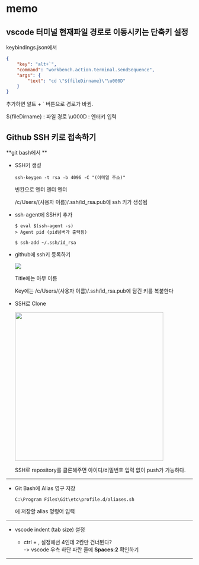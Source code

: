 # memo

## **vscode 터미널 현재파일 경로로 이동시키는 단축키 설정**

keybindings.json에서
```json
{
    "key": "alt+`",
    "command": "workbench.action.terminal.sendSequence",
    "args": {
        "text": "cd \"${fileDirname}\"\u000D"
    }
}
```
추가하면 알트 + ` 버튼으로 경로가 바뀜.

${fileDirname} : 파일 경로
\u000D : 엔터키 입력


## Github SSH 키로 접속하기

**git bash에서 **

- SSH키 생성
    ```
    ssh-keygen -t rsa -b 4096 -C "(이메일 주소)"
    ```
    빈칸으로 엔터 엔터 엔터

    /c/Users/(사용자 이름)/.ssh/id_rsa.pub에 ssh 키가 생성됨

- ssh-agent에 SSH키 추가
    ```
    $ eval $(ssh-agent -s)
    > Agent pid (pid넘버가 출력됨)
    ```

    ```
    $ ssh-add ~/.ssh/id_rsa
    ```

- github에 ssh키 등록하기

    <img src="https://user-images.githubusercontent.com/66513003/129449765-c58c704d-4ff0-41a3-b59f-c1dcff0dc4d2.png">

    Title에는 아무 이름

    Key에는 /c/Users/(사용자 이름)/.ssh/id_rsa.pub에 담긴 키를 복붙한다

- SSH로 Clone

    <img src="https://user-images.githubusercontent.com/66513003/129449840-4c7a3379-a7a7-4292-8afd-0d6815ed3265.png" width="400">

    SSH로 repository를 클론해주면 아이디/비밀번호 입력 없이 push가 가능하다.

___

- Git Bash에 Alias 영구 저장

    ```
    C:\Program Files\Git\etc\profile.d/aliases.sh
    ```
    에 저장할 alias 명령어 입력

___

- vscode indent (tab size) 설정

    - ctrl + , 설정에선 4인데 2칸만 건너뛴다?  
        -> vscode 우측 하단 파란 줄에 **Spaces:2** 확인하기

___